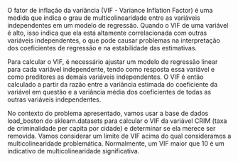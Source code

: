 O fator de inflação da variância (VIF - Variance Inflation Factor) é uma medida que indica o grau de multicolinearidade entre as variáveis independentes em um modelo de regressão. Quando o VIF de uma variável é alto, isso indica que ela está altamente correlacionada com outras variáveis independentes, o que pode causar problemas na interpretação dos coeficientes de regressão e na estabilidade das estimativas.

Para calcular o VIF, é necessário ajustar um modelo de regressão linear para cada variável independente, tendo como resposta essa variável e como preditores as demais variáveis independentes. O VIF é então calculado a partir da razão entre a variância estimada do coeficiente da variável em questão e a variância média dos coeficientes de todas as outras variáveis independentes.

No contexto do problema apresentado, vamos usar a base de dados load_boston do sklearn.datasets para calcular o VIF da variável CRIM (taxa de criminalidade per capita por cidade) e determinar se ela merece ser removida. Vamos considerar um limite de VIF acima do qual consideramos a multicolinearidade problemática. Normalmente, um VIF maior que 10 é um indicativo de multicolinearidade significativa.